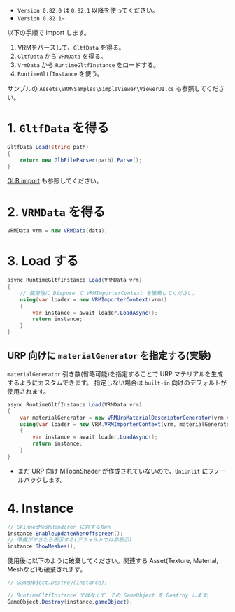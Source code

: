 * `Version 0.82.0` は `0.82.1` 以降を使ってください。
* `Version 0.82.1~`

以下の手順で import します。

1. VRMをパースして、`GltfData` を得る。
1. `GltfData` から `VRMData` を得る。
1. `VrmData` から `RuntimeGltfInstance` をロードする。
1. `RuntimeGltfInstance` を使う。

サンプルの `Assets\VRM\Samples\SimpleViewer\ViewerUI.cs` も参照してください。

# 1. `GltfData` を得る

```cs
GltfData Load(string path)
{
    return new GlbFileParser(path).Parse();
}
```

[GLB import](../gltf/0_82_glb_import.md) も参照してください。

# 2. `VRMData` を得る

```cs
VRMData vrm = new VRMData(data);
```

# 3. Load する

```cs
async RuntimeGltfInstance Load(VRMData vrm)
{
    // 使用後に Dispose で VRMImporterContext を破棄してください。
    using(var loader = new VRMImporterContext(vrm))
    {
        var instance = await loader.LoadAsync();
        return instance;
    }
}
```

## URP 向けに `materialGenerator` を指定する(実験)

`materialGenerator` 引き数(省略可能)を指定することで URP マテリアルを生成するようにカスタムできます。
指定しない場合は `built-in` 向けのデフォルトが使用されます。

```cs
async RuntimeGltfInstance Load(VRMData vrm)
{
    var materialGenerator = new VRMUrpMaterialDescriptorGenerator(vrm.VrmExtension);
    using(var loader = new VRM.VRMImporterContext(vrm, materialGenerator: materialGenerator))
    {
        var instance = await loader.LoadAsync();
        return instance;
    }
}
```

* まだ URP 向け MToonShader が作成されていないので、`UniUnlit` にフォールバックします。

# 4. Instance

```cs
// SkinnedMeshRenderer に対する指示
instance.EnableUpdateWhenOffscreen();
// 準備ができたら表示する(デフォルトでは非表示)
instance.ShowMeshes();
```

使用後に以下のように破棄してください。関連する Asset(Texture, Material, Meshなど)も破棄されます。
```cs
// GameObject.Destroy(instance);

// RuntimeGltfInstance ではなくて、その GameObject を Destroy します。
GameObject.Destroy(instance.gameObject);
```
